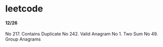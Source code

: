 # leetcode
#### 12/26
No 217. Contains Duplicate
No 242. Valid Anagram
No 1. Two Sum
No 49. Group Anagrams


